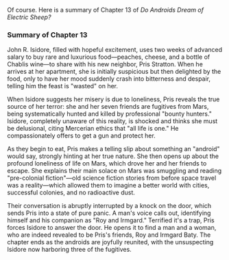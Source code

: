 Of course. Here is a summary of Chapter 13 of *Do Androids Dream of Electric Sheep?*

### Summary of Chapter 13

John R. Isidore, filled with hopeful excitement, uses two weeks of advanced salary to buy rare and luxurious food—peaches, cheese, and a bottle of Chablis wine—to share with his new neighbor, Pris Stratton. When he arrives at her apartment, she is initially suspicious but then delighted by the food, only to have her mood suddenly crash into bitterness and despair, telling him the feast is "wasted" on her.

When Isidore suggests her misery is due to loneliness, Pris reveals the true source of her terror: she and her seven friends are fugitives from Mars, being systematically hunted and killed by professional "bounty hunters." Isidore, completely unaware of this reality, is shocked and thinks she must be delusional, citing Mercerian ethics that "all life is one." He compassionately offers to get a gun and protect her.

As they begin to eat, Pris makes a telling slip about something an "android" would say, strongly hinting at her true nature. She then opens up about the profound loneliness of life on Mars, which drove her and her friends to escape. She explains their main solace on Mars was smuggling and reading "pre-colonial fiction"—old science fiction stories from before space travel was a reality—which allowed them to imagine a better world with cities, successful colonies, and no radioactive dust.

Their conversation is abruptly interrupted by a knock on the door, which sends Pris into a state of pure panic. A man's voice calls out, identifying himself and his companion as "Roy and Irmgard." Terrified it's a trap, Pris forces Isidore to answer the door. He opens it to find a man and a woman, who are indeed revealed to be Pris's friends, Roy and Irmgard Baty. The chapter ends as the androids are joyfully reunited, with the unsuspecting Isidore now harboring three of the fugitives.